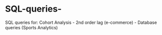 # SQL-queries-
SQL queries for: Cohort Analysis - 2nd order lag (e-commerce) - Database queries (Sports Analytics)
